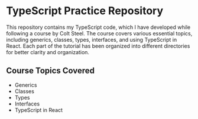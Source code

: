 # TypeScript Practice Repository

This repository contains my TypeScript code, which I have developed while following a course by Colt Steel. The course covers various essential topics, including generics, classes, types, interfaces, and using TypeScript in React. Each part of the tutorial has been organized into different directories for better clarity and organization.

## Course Topics Covered

-   Generics
-   Classes
-   Types
-   Interfaces
-   TypeScript in React
